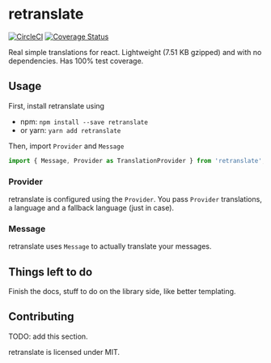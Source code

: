 retranslate
===========
[![CircleCI](https://circleci.com/gh/Tankenstein/retranslate/tree/master.svg?style=shield)](https://circleci.com/gh/Tankenstein/retranslate/tree/master) [![Coverage Status](https://coveralls.io/repos/github/Tankenstein/retranslate/badge.svg)](https://coveralls.io/github/Tankenstein/retranslate)

Real simple translations for react. Lightweight (7.51 KB gzipped) and with no dependencies. Has 100% test coverage.

## Usage

First, install retranslate using
+ npm: `npm install --save retranslate`
+ or yarn: `yarn add retranslate`

Then, import `Provider` and `Message`

```javascript
import { Message, Provider as TranslationProvider } from 'retranslate';
```

### Provider

retranslate is configured using the `Provider`. You pass `Provider` translations, a language and a fallback language (just in case).

### Message

retranslate uses `Message` to actually translate your messages.

## Things left to do

Finish the docs, stuff to do on the library side, like better templating.

## Contributing

TODO: add this section.

retranslate is licensed under MIT.
